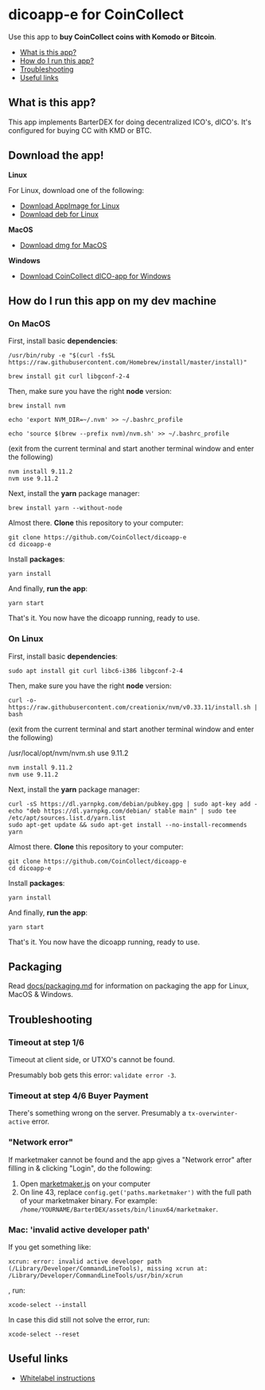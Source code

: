 # dicoapp-e for CoinCollect

Use this app to **buy CoinCollect coins with Komodo or Bitcoin**.

- [What is this app?](#what-is-this-app)
- [How do I run this app?](#how-do-i-run-this-app)
- [Troubleshooting](#troubleshooting)
- [Useful links](#useful-links)

## What is this app?

This app implements BarterDEX for doing decentralized ICO's, dICO's. It's configured for buying CC with KMD or BTC.

## Download the app!

**Linux**

For Linux, download one of the following:

- [Download AppImage for Linux](https://www.coincollect.cc/download/linux/dICOApp-0.9.0.AppImage)
- [Download deb for Linux](https://www.coincollect.cc/download/linux/dicoapp-e_0.9.0_amd64.deb)

**MacOS**

- [Download dmg for MacOS](https://www.coincollect.cc/download/mac/dICOApp-0.12.0.dmg)

**Windows**

- [Download CoinCollect dICO-app for Windows](https://www.coincollect.cc/download/windows/dICOApp-Setup-0.9.0.exe)

## How do I run this app on my dev machine

### On MacOS

First, install basic **dependencies**:

    /usr/bin/ruby -e "$(curl -fsSL https://raw.githubusercontent.com/Homebrew/install/master/install)"

    brew install git curl libgconf-2-4

Then, make sure you have the right **node** version:

    brew install nvm

    echo 'export NVM_DIR=~/.nvm' >> ~/.bashrc_profile

    echo 'source $(brew --prefix nvm)/nvm.sh' >> ~/.bashrc_profile

(exit from the current terminal and start another terminal window and enter the following)

    nvm install 9.11.2
    nvm use 9.11.2

Next, install the **yarn** package manager:

    brew install yarn --without-node

Almost there. **Clone** this repository to your computer:

    git clone https://github.com/CoinCollect/dicoapp-e
    cd dicoapp-e

Install **packages**:

    yarn install

And finally, **run the app**:

    yarn start

That's it. You now have the dicoapp running, ready to use.

### On Linux

First, install basic **dependencies**:

    sudo apt install git curl libc6-i386 libgconf-2-4

Then, make sure you have the right **node** version:

    curl -o- https://raw.githubusercontent.com/creationix/nvm/v0.33.11/install.sh | bash

(exit from the current terminal and start another terminal window and enter the following)

/usr/local/opt/nvm/nvm.sh use 9.11.2

    nvm install 9.11.2
    nvm use 9.11.2

Next, install the **yarn** package manager:

    curl -sS https://dl.yarnpkg.com/debian/pubkey.gpg | sudo apt-key add -
    echo "deb https://dl.yarnpkg.com/debian/ stable main" | sudo tee /etc/apt/sources.list.d/yarn.list
    sudo apt-get update && sudo apt-get install --no-install-recommends yarn

Almost there. **Clone** this repository to your computer:

    git clone https://github.com/CoinCollect/dicoapp-e
    cd dicoapp-e

Install **packages**:

    yarn install

And finally, **run the app**:

    yarn start

That's it. You now have the dicoapp running, ready to use.

## Packaging

Read [docs/packaging.md](docs/packaging.md) for information on packaging the app for Linux, MacOS & Windows.

## Troubleshooting

### Timeout at step 1/6

Timeout at client side, or UTXO's cannot be found.

Presumably bob gets this error: `validate error -3`.

### Timeout at step 4/6 Buyer Payment

There's something wrong on the server. Presumably a `tx-overwinter-active` error.

### "Network error"

If marketmaker cannot be found and the app gives a "Network error" after filling in & clicking "Login", do the following:

1. Open [marketmaker.js](https://github.com/CoinCollect/dicoapp-e/blob/coincollect/app/main/plugins/marketmaker.js#L43) on your computer
2. On line 43, replace `config.get('paths.marketmaker')` with the full path of your marketmaker binary. For example: `/home/YOURNAME/BarterDEX/assets/bin/linux64/marketmaker`.

### Mac: 'invalid active developer path'

If you get something like:

    xcrun: error: invalid active developer path (/Library/Developer/CommandLineTools), missing xcrun at: /Library/Developer/CommandLineTools/usr/bin/xcrun

, run:

    xcode-select --install

In case this did still not solve the error, run:

    xcode-select --reset

## Useful links

- [Whitelabel instructions](https://github.com/KomodoPlatform/dicoapp-e/blob/master/docs/whitelabel.md)
